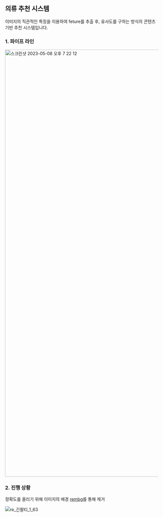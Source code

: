 ## 의류 추천 시스템

이미지의 직관적인 특징을 이용하여 feture를 추출 후,
유사도를 구하는 방식의 콘텐츠 기반 추천 시스템입니다.


### 1. 파이프 라인

<img width="1401" alt="스크린샷 2023-05-08 오후 7 22 12" src="https://user-images.githubusercontent.com/70461025/236800205-9e54c956-ea07-48f7-97d4-a25b3b5197e9.png">

### 2. 진행 상황

정확도를 올리기 위해 이미지의 배경 [rembg](https://github.com/danielgatis/rembg)를 통해 제거

![re_긴팔티_1_63](https://user-images.githubusercontent.com/70461025/236801699-88468fa1-8ab1-49a5-b89c-d949c35e3248.png)

